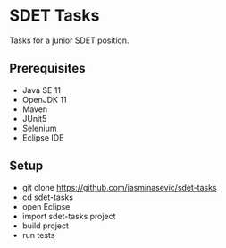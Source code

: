# SDET Tasks

Tasks for a junior SDET position. 

## Prerequisites

- Java SE 11
- OpenJDK 11
- Maven
- JUnit5
- Selenium
- Eclipse IDE

## Setup
- git clone https://github.com/jasminasevic/sdet-tasks
- cd sdet-tasks
- open Eclipse
- import sdet-tasks project
- build project
- run tests